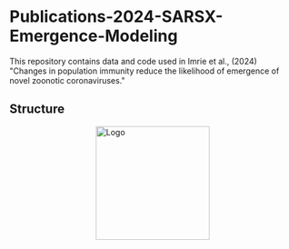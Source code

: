 # Publications-2024-SARSX-Emergence-Modeling
This repository contains data and code used in Imrie et al., (2024) "Changes in population immunity reduce the likelihood of emergence of novel zoonotic coronaviruses."


## Structure

<img src="https://github.com/ryanmimrie/Publications-2024-SARSX-Emergence-Modeling/blob/main/img/Model%20Structure.png" width="200" alt="Logo" style="display: block; margin: auto;">
